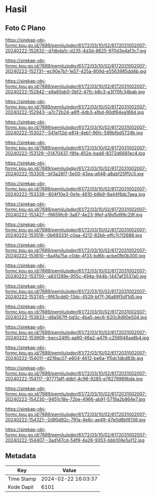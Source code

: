 # Hasil

## Foto C Plano

https://sirekap-obj-formc.kpu.go.id/7689/pemilu/pdpr/61/72/03/10/02/6172031002007-20240222-152632--d7dbda1c-d235-4d3d-8625-970d3e4af3c7.jpg

https://sirekap-obj-formc.kpu.go.id/7689/pemilu/pdpr/61/72/03/10/02/6172031002007-20240222-152731--ec90e7b1-1e57-425a-809d-e5563985dd4b.jpg

https://sirekap-obj-formc.kpu.go.id/7689/pemilu/pdpr/61/72/03/10/02/6172031002007-20240222-152842--e8a65eb0-0bf2-47fc-b8c3-a3f70fc34bab.jpg

https://sirekap-obj-formc.kpu.go.id/7689/pemilu/pdpr/61/72/03/10/02/6172031002007-20240222-152943--a7c72b24-a6ff-4db3-a1bd-90df64ea186d.jpg

https://sirekap-obj-formc.kpu.go.id/7689/pemilu/pdpr/61/72/03/10/02/6172031002007-20240222-153027--541e112d-e814-4eb1-96fc-599bfbd5724b.jpg

https://sirekap-obj-formc.kpu.go.id/7689/pemilu/pdpr/61/72/03/10/02/6172031002007-20240222-153129--01470437-f8fa-452e-bad4-8372d6681ec4.jpg

https://sirekap-obj-formc.kpu.go.id/7689/pemilu/pdpr/61/72/03/10/02/6172031002007-20240222-153305--bf3a26f7-5e00-43ea-a648-a8abf25ff0c5.jpg

https://sirekap-obj-formc.kpu.go.id/7689/pemilu/pdpr/61/72/03/10/02/6172031002007-20240222-153339--804f10e3-0e1e-4610-b9b9-9a44f6dc7aea.jpg

https://sirekap-obj-formc.kpu.go.id/7689/pemilu/pdpr/61/72/03/10/02/6172031002007-20240222-153427--f9659fc6-3a87-4e23-9fef-a18d5d99c29f.jpg

https://sirekap-obj-formc.kpu.go.id/7689/pemilu/pdpr/61/72/03/10/02/6172031002007-20240222-153518--0b69333f-c0aa-4212-82bb-effc7c112688.jpg

https://sirekap-obj-formc.kpu.go.id/7689/pemilu/pdpr/61/72/03/10/02/6172031002007-20240222-153610--6a4fa75a-c0de-4f33-bd6b-acbe0fb0b300.jpg

https://sirekap-obj-formc.kpu.go.id/7689/pemilu/pdpr/61/72/03/10/02/6172031002007-20240222-153700--a831289e-955c-494a-944b-1447af3537a0.jpg

https://sirekap-obj-formc.kpu.go.id/7689/pemilu/pdpr/61/72/03/10/02/6172031002007-20240222-153745--9f63cdd0-13dc-4529-bf7f-36a89f5df1d5.jpg

https://sirekap-obj-formc.kpu.go.id/7689/pemilu/pdpr/61/72/03/10/02/6172031002007-20240222-153833--d8a567ff-bd3c-4ba5-aec6-620c8d90e504.jpg

https://sirekap-obj-formc.kpu.go.id/7689/pemilu/pdpr/61/72/03/10/02/6172031002007-20240222-153909--becc2495-aa90-46a2-a476-c256948aa8b4.jpg

https://sirekap-obj-formc.kpu.go.id/7689/pemilu/pdpr/61/72/03/10/02/6172031002007-20240222-154011--d219ac07-e604-4612-be6a-1f5dc1dbd83b.jpg

https://sirekap-obj-formc.kpu.go.id/7689/pemilu/pdpr/61/72/03/10/02/6172031002007-20240222-154117--97771aff-ddbf-4c96-9285-e76279989bda.jpg

https://sirekap-obj-formc.kpu.go.id/7689/pemilu/pdpr/61/72/03/10/02/6172031002007-20240222-154230--9451c18e-72be-4966-ab91-5719a2b864e7.jpg

https://sirekap-obj-formc.kpu.go.id/7689/pemilu/pdpr/61/72/03/10/02/6172031002007-20240222-154321--2d90d92c-791a-4e6c-ae49-47e0d8bf6136.jpg

https://sirekap-obj-formc.kpu.go.id/7689/pemilu/pdpr/61/72/03/10/02/6172031002007-20240222-154407--3ad147cd-54f9-4a26-9353-bbb108e5a112.jpg


## Metadata

| Key        | Value               |
| ---------- | ------------------- |
| Time Stamp | 2024-02-22 16:03:37 |
| Kode Dapil | 6101                |



